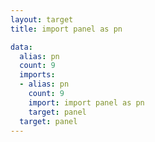 ```yaml
---
layout: target
title: import panel as pn

data:
  alias: pn
  count: 9
  imports:
  - alias: pn
    count: 9
    import: import panel as pn
    target: panel
  target: panel
---
```


